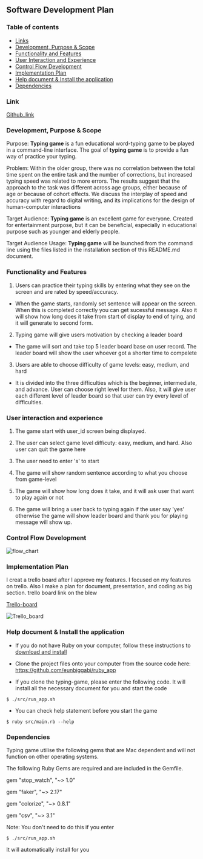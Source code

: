 ## Software Development Plan

### Table of contents

- [Links](###links)
- [Development, Purpose & Scope](###development-purpose-scope)
- [Functionality and Features](###functionality-and-features)
- [User Interaction and Experience](###user-interaction-and-experience)
- [Control Flow Development](###control-flow-development)
- [Implementation Plan](###implementation-plan)
- [Help document & Install the application](###help-document-&-install-the-application)
- [Dependencies](###dependencies)

### Link

[Github_link](https://github.com/eunbiggabi/ruby_app)

### Development, Purpose & Scope

Purpose: **Typing game** is a fun educational word-typing game to be played in a command-line interface. The goal of **typing game** is to provide a fun way of practice your typing.

Problem: Within the older group, there was no correlation between the total time spent on the entire task and the number of corrections, but increased typing speed was related to more errors. The results suggest that the approach to the task was different across age groups, either because of age or because of cohort effects. We discuss the interplay of speed and accuracy with regard to digital writing, and its implications for the design of human-computer interactions

Target Audience: **Typing game** is an excellent game for everyone. Created for entertainment purpose, but it can be beneficial, especially in educational purpose such as younger and elderly people.

Target Audience Usage: **Typing game** will be launched from the command line using the files listed in the installation section of this README.md document.

### Functionality and Features

1. Users can practice their typing skills by entering what they see on the screen and are rated by speed/accuracy.

- When the game starts, randomly set sentence will appear on the screen. When this is completed correctly you can get sucessful message. Also it will show how long does it take from start of display to end of tying, and it will generate to second form.

2. Typing game will give users motivation by checking a leader board

- The game will sort and take top 5 leader board base on user record. The leader board will show the user whoever got a shorter time to compelete

3. Users are able to choose difficulty of game levels: easy, medium, and hard

- It is divided into the three difficulties which is the beginner, intermediate, and advance. User can choose right level for them. Also, it will give user each different level of leader board so that user can try every level of difficulties.

### User interaction and experience

1. The game start with user_id screen being displayed.

2. The user can select game level difficuty: easy, medium, and hard. Also user can quit the game here

3. The user need to enter 's' to start

4. The game will show random sentence according to what you choose from game-level

5. The game will show how long does it take, and it will ask user that want to play again or not

6. The game will bring a user back to typing again if the user say 'yes' otherwise the game will show leader board and thank you for playing message will show up.

### Control Flow Development

![flow_chart](https://i.imgur.com/IYBrwRz.png)

### Implementation Plan

I creat a trello board after I approve my features. I focused on my features on trello. Also I make a plan for document, presentation, and coding as big section. trello board link on the blew

[Trello-board](https://trello.com/b/01Nzsprx/t1a3-terminal-application)

![Trello_board](https://i.imgur.com/FC29kPZ.png)

### Help document & Install the application

- If you do not have Ruby on your computer, follow these instructions to [download and install](https://www.ruby-lang.org/en/documentation/installation/)

- Clone the project files onto your computer from the source code here: https://github.com/eunbiggabi/ruby_app

- If you clone the typing-game, please enter the following code. It will install all the necessary document for you and start the code

```
$ ./src/run_app.sh
```

- You can check help statement before you start the game

```
$ ruby src/main.rb --help
```

### Dependencies

Typing game utilise the following gems that are Mac dependent and will not function on other operating systems.

The following Ruby Gems are required and are included in the Gemfile.

gem "stop_watch", "~> 1.0"

gem "faker", "~> 2.17"

gem "colorize", "~> 0.8.1"

gem "csv", "~> 3.1"

Note: You don't need to do this if you enter
```
$ ./src/run_app.sh
```
It will automatically install for you